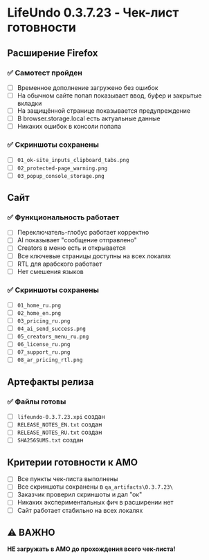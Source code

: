 # LifeUndo 0.3.7.23 - Чек-лист готовности

## Расширение Firefox

### ✅ Самотест пройден
- [ ] Временное дополнение загружено без ошибок
- [ ] На обычном сайте попап показывает ввод, буфер и закрытые вкладки
- [ ] На защищённой странице показывается предупреждение
- [ ] В browser.storage.local есть актуальные данные
- [ ] Никаких ошибок в консоли попапа

### ✅ Скриншоты сохранены
- [ ] `01_ok-site_inputs_clipboard_tabs.png`
- [ ] `02_protected-page_warning.png`
- [ ] `03_popup_console_storage.png`

## Сайт

### ✅ Функциональность работает
- [ ] Переключатель-глобус работает корректно
- [ ] AI показывает "сообщение отправлено"
- [ ] Creators в меню есть и открывается
- [ ] Все ключевые страницы доступны на всех локалях
- [ ] RTL для арабского работает
- [ ] Нет смешения языков

### ✅ Скриншоты сохранены
- [ ] `01_home_ru.png`
- [ ] `02_home_en.png`
- [ ] `03_pricing_ru.png`
- [ ] `04_ai_send_success.png`
- [ ] `05_creators_menu_ru.png`
- [ ] `06_license_ru.png`
- [ ] `07_support_ru.png`
- [ ] `08_ar_pricing_rtl.png`

## Артефакты релиза

### ✅ Файлы готовы
- [ ] `lifeundo-0.3.7.23.xpi` создан
- [ ] `RELEASE_NOTES_EN.txt` создан
- [ ] `RELEASE_NOTES_RU.txt` создан
- [ ] `SHA256SUMS.txt` создан

## Критерии готовности к AMO

- [ ] Все пункты чек-листа выполнены
- [ ] Все скриншоты сохранены в `qa_artifacts\0.3.7.23\`
- [ ] Заказчик проверил скриншоты и дал "ок"
- [ ] Никаких экспериментальных фич в расширении нет
- [ ] Сайт работает стабильно на всех локалях

## ⚠️ ВАЖНО
**НЕ загружать в AMO до прохождения всего чек-листа!**
